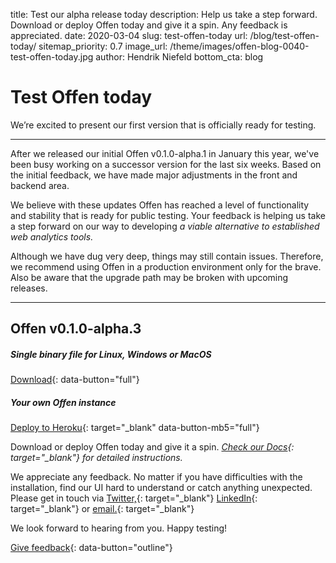 title: Test our alpha release today
description: Help us take a step forward. Download or deploy Offen today and give it a spin. Any feedback is appreciated.
date: 2020-03-04
slug: test-offen-today
url: /blog/test-offen-today/
sitemap_priority: 0.7
image_url: /theme/images/offen-blog-0040-test-offen-today.jpg
author: Hendrik Niefeld
bottom_cta: blog

# Test Offen today

We’re excited to present our first version that is officially ready for testing.

---

After we released our initial Offen v0.1.0-alpha.1 in January this year, we've been busy working on a successor version for the last six weeks. Based on the initial feedback, we have made major adjustments in the front and backend area.

We believe with these updates Offen has reached a level of functionality and stability that is ready for public testing. Your feedback is helping us take a step forward on our way to developing *a viable alternative to established web analytics tools.*

Although we have dug very deep, things may still contain issues. Therefore, we recommend using Offen in a production environment only for the brave. Also be aware that the upgrade path may be broken with upcoming releases.  

---

## Offen v0.1.0-alpha.3

##### Single binary file for Linux, Windows or MacOS
[Download](https://get.offen.dev/){: data-button="full"}

##### Your own Offen instance
[Deploy to Heroku](https://heroku.com/deploy?template=https://github.com/offen/heroku/tree/master){: target="_blank" data-button-mb5="full"}

Download or deploy Offen today and give it a spin. *[Check our Docs](https://docs.offen.dev/){: target="_blank"} for detailed instructions.*

We appreciate any feedback. No matter if you have difficulties with the installation, find our UI hard to understand or catch anything unexpected. Please get in touch via [Twitter,](https://twitter.com/hioffen){: target="_blank"} [LinkedIn](https://www.linkedin.com/company/hioffen/){: target="_blank"} or [email.](mailto:hioffen@posteo.de){: target="_blank"}

We look forward to hearing from you. Happy testing!

[Give feedback](mailto:hioffen@posteo.de){: data-button="outline"}
